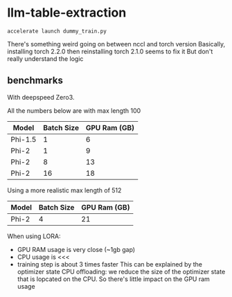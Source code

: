 # llm-table-extraction

`accelerate launch dummy_train.py`

There's something weird going on between nccl and torch version
Basically, installing torch 2.2.0 then reinstalling torch 2.1.0 seems to fix it
But don't really understand the logic


## benchmarks

With deepspeed Zero3.

All the numbers below are with max length 100

| Model   | Batch Size | GPU Ram (GB) |
|---------|------------|--------------|
| Phi-1.5 | 1          | 6            |
| Phi-2   | 1          | 9            |
| Phi-2   | 8          | 13           |
| Phi-2   | 16         | 18           |

Using a more realistic max length of 512

| Model   | Batch Size | GPU Ram (GB) |
|---------|------------|--------------|
| Phi-2   | 4          | 21       |


When using LORA:
- GPU RAM usage is very close (~1gb gap)
- CPU usage is <<<
- training step is about 3 times faster
This can be explained by the optimizer state CPU offloading: we reduce the size of the optimizer state that is lopcated on the CPU. So there's little impact on the GPU ram usage